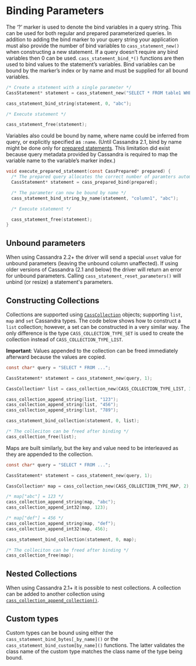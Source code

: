 # Binding Parameters

The ‘?’ marker is used to denote the bind variables in a query string. This can be used for both regular and prepared parameterized queries. In addition to adding the bind marker to your query string your application must also provide the number of bind variables to `cass_statement_new()` when constructing a new statement. If a query doesn’t require any bind variables then 0 can be used. `cass_statement_bind_*()` functions are then used to bind values to the statement’s variables. Bind variables can be bound by the marker’s index or by name and must be supplied for all bound variables.

```c
/* Create a statement with a single parameter */
CassStatement* statement = cass_statement_new("SELECT * FROM table1 WHERE column1 = ?", 1);

cass_statement_bind_string(statement, 0, "abc");

/* Execute statement */

cass_statement_free(statement);
```

Variables also could be bound by name, where name could be inferred from query, or explicitly specified as `:name`. (Until Cassandra 2.1, bind by name might be done only for [prepared statements](../prepared_statements/). This limitation did exist because query metadata provided by Cassandra is required to map the variable name to the variable’s marker index.)

```c
void execute_prepared_statement(const CassPrepared* prepared) {
  /* The prepared query allocates the correct number of paramters automatically */
  CassStatement* statement = cass_prepared_bind(prepared);

  /* The parameter can now be bound by name */
  cass_statement_bind_string_by_name(statement, "column1", "abc");

  /* Execute statement */

  cass_statement_free(statement);
}
```

## Unbound parameters

When using Cassandra 2.2+ the driver will send a special `unset` value for
unbound parameters (leaving the unbound column unaffected). If using older
versions of Cassandra (2.1 and below) the driver will return an error for
unbound parameters. Calling `cass_statement_reset_parameters()` will unbind (or
resize) a statement's parameters.

## Constructing Collections

Collections are supported using [`CassCollection`](http://datastax.github.io/cpp-driver/api/struct.CassCollection/) objects; supporting `list`, `map` and `set` Cassandra types. The code below shows how to construct a `list` collection; however, a set can be constructed in a very similar way. The only difference is the type `CASS_COLLECTION_TYPE_SET` is used to create the collection instead of `CASS_COLLECTION_TYPE_LIST`.

**Important**: Values appended to the collection can be freed immediately afterward because the values are copied.

```c
const char* query = "SELECT * FROM ...";

CassStatement* statement = cass_statement_new(query, 1);

CassCollection* list = cass_collection_new(CASS_COLLECTION_TYPE_LIST, 3);

cass_collection_append_string(list, "123");
cass_collection_append_string(list, "456");
cass_collection_append_string(list, "789");

cass_statement_bind_collection(statement, 0, list);

/* The colleciton can be freed after binding */
cass_collection_free(list);
```

Maps are built similarly, but the key and value need to be interleaved as they are appended to the collection.

```c
const char* query = "SELECT * FROM ...";

CassStatement* statement = cass_statement_new(query, 1);

CassCollection* map = cass_collection_new(CASS_COLLECTION_TYPE_MAP, 2);

/* map["abc"] = 123 */
cass_collection_append_string(map, "abc");
cass_collection_append_int32(map, 123);

/* map["def"] = 456 */
cass_collection_append_string(map, "def");
cass_collection_append_int32(map, 456);

cass_statement_bind_collection(statement, 0, map);

/* The colleciton can be freed after binding */
cass_collection_free(map);
```

## Nested Collections

When using Cassandra 2.1+ it is possible to nest collections. A collection can
be added to another collection using [`cass_collection_append_collection()`].

## Custom types

Custom types can be bound using either the `cass_statement_bind_bytes[_by_name]()` or the
`cass_statement_bind_custom[by_name]()` functions. The latter validates the class
name of the custom type matches the class name of the type being bound.

[`cass_collection_append_collection()`]:
http://datastax.github.io/cpp-driver/api/struct.CassCollection/#cass-collection-append-collection
